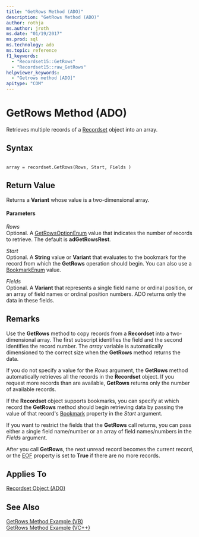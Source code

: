 ```yaml
---
title: "GetRows Method (ADO)"
description: "GetRows Method (ADO)"
author: rothja
ms.author: jroth
ms.date: "01/19/2017"
ms.prod: sql
ms.technology: ado
ms.topic: reference
f1_keywords:
  - "Recordset15::GetRows"
  - "Recordset15::raw_GetRows"
helpviewer_keywords:
  - "Getrows method [ADO]"
apitype: "COM"
---
```

# GetRows Method (ADO)
Retrieves multiple records of a [Recordset](./recordset-object-ado.md) object into an array.  
  
## Syntax  
  
```  
  
array = recordset.GetRows(Rows, Start, Fields )  
```  
  
## Return Value  
 Returns a **Variant** whose value is a two-dimensional array.  
  
#### Parameters  
 *Rows*  
 Optional. A [GetRowsOptionEnum](./getrowsoptionenum.md) value that indicates the number of records to retrieve. The default is **adGetRowsRest**.  
  
 *Start*  
 Optional. A **String** value or **Variant** that evaluates to the bookmark for the record from which the **GetRows** operation should begin. You can also use a [BookmarkEnum](./bookmarkenum.md) value.  
  
 *Fields*  
 Optional. A **Variant** that represents a single field name or ordinal position, or an array of field names or ordinal position numbers. ADO returns only the data in these fields.  
  
## Remarks  
 Use the **GetRows** method to copy records from a **Recordset** into a two-dimensional array. The first subscript identifies the field and the second identifies the record number. The *array* variable is automatically dimensioned to the correct size when the **GetRows** method returns the data.  
  
 If you do not specify a value for the *Rows* argument, the **GetRows** method automatically retrieves all the records in the **Recordset** object. If you request more records than are available, **GetRows** returns only the number of available records.  
  
 If the **Recordset** object supports bookmarks, you can specify at which record the **GetRows** method should begin retrieving data by passing the value of that record's [Bookmark](./bookmark-property-ado.md) property in the *Start* argument.  
  
 If you want to restrict the fields that the **GetRows** call returns, you can pass either a single field name/number or an array of field names/numbers in the *Fields* argument.  
  
 After you call **GetRows**, the next unread record becomes the current record, or the [EOF](./bof-eof-properties-ado.md) property is set to **True** if there are no more records.  
  
## Applies To  
 [Recordset Object (ADO)](./recordset-object-ado.md)  
  
## See Also  
 [GetRows Method Example (VB)](./getrows-method-example-vb.md)   
 [GetRows Method Example (VC++)](./getrows-method-example-vc.md)